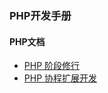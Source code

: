 
### PHP开发手册

#### PHP文档
- [PHP 阶段修行](https://github.com/threadshare/php#%E5%AD%A6%E4%B9%A0%E6%AD%A5%E9%AA%A4)
- [PHP 协程扩展开发](https://php-extension-research.github.io/study/#/)
